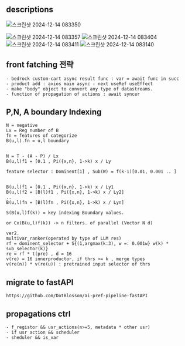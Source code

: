 
## descriptions


![스크린샷 2024-12-14 083350](https://github.com/user-attachments/assets/a522a54b-3fc2-407a-91ea-60d3a63e7710)

![스크린샷 2024-12-14 083357](https://github.com/user-attachments/assets/d997babb-bf7d-4905-949c-ae3044492252)
![스크린샷 2024-12-14 083404](https://github.com/user-attachments/assets/0ed9c16c-fd1d-4f58-b11d-3a2cc7fb0375)
![스크린샷 2024-12-14 083411](https://github.com/user-attachments/assets/9974c0f6-8f2c-40b8-9040-a5d016d9f8c6)
![스크린샷 2024-12-14 083140](https://github.com/user-attachments/assets/2fa6d263-1fd8-4692-80ec-9088305dc9d9)


## front fatching 전략
    - bedrock custom-cart async result func : var = await func in succ
    - product add : axios main async - next useRef useEffect
    - make "body" object to convert any type of datastreams.
    - function of propagation of actions : await syncer

## P,N, A boundary Indexing
    
    N = negative
    Lx = Reg number of B
    fn = features of categorize
    B(u,l).fn = u,l boundary
    
    
    N = T - (A - P) / Lx
    B(u,l)f1 = [0.1 , Pi({x,n}, 1->k) x / Ly 

    feature selector : Dominent[1] , Sub(W) = f(k-1)[0.01, 0.001 .. ]

    
    B(u,l)f1 = [0.1 , Pi({x,n}, 1->k) x / Ly1 
    B(u,l)f2 = [B(l)f1 , Pi({x,n}, 1->k) x / Ly2]
    ..
    B(u,l)fn = [B(l)fn , Pi({x,n}, 1->k) x / Lyn]

    S(B(u,l)f(k)) = key indexing Boundary values.

    or Cx(B(u,l)f(k)) -> n filters. of parallel (Vector N d)

    ver2.
    multivar_ranker(operated by type of LLM res)
    rf = dominent_selector + S{(1,argmax(k:3), w =: 0.001w} w(k) * sub_selector(k)}
    re = rf * t(pre) , d = 16
    v(re) = 16 innerproductor, if thrs >= k , merge types
    v(re(n)) * v(re(u)) : pretrained input selector of thrs

## migrate to fastAPI 
    https://github.com/DotBlossom/ai-pref-pipeline-fastAPI

## propagations ctrl
    - f_registor && usr_actions(n>=5, metadata * other usr)
    - if usr action && scheduler 
    - sheduler && is_var
